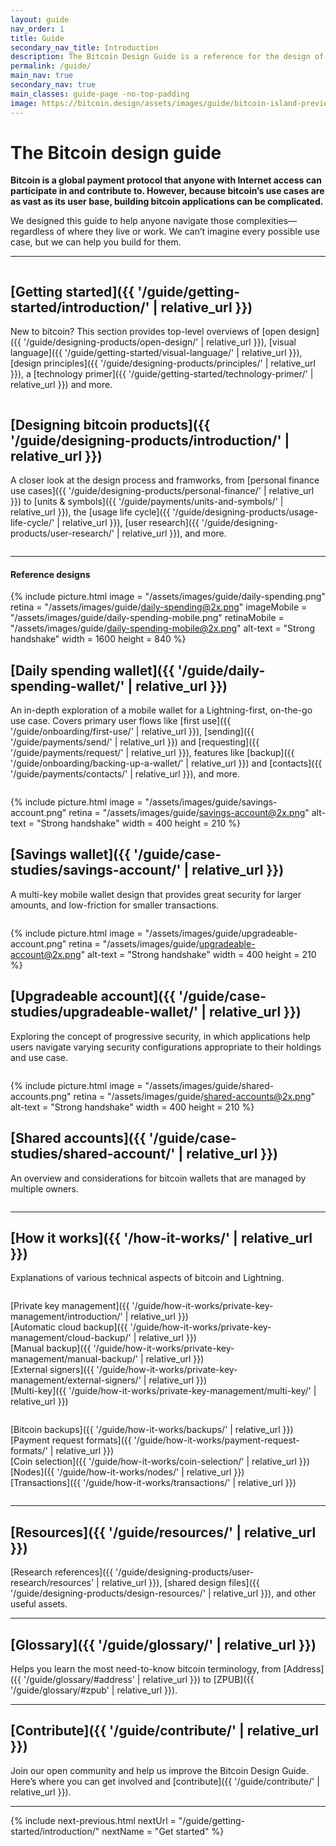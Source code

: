 ```yaml
---
layout: guide
nav_order: 1
title: Guide
secondary_nav_title: Introduction
description: The Bitcoin Design Guide is a reference for the design of bitcoin applications.
permalink: /guide/
main_nav: true
secondary_nav: true
main_classes: guide-page -no-top-padding
image: https://bitcoin.design/assets/images/guide/bitcoin-island-preview.jpg
---
```


<!--

Introduction to the guide

- Why it exists
- What's in it
- How to use it
- How to contribute

Illustration sources

- https://www.figma.com/file/qzvCvqhSRx3Jq8aywaSjlr/Bitcoin-Design-Guide-Illustrations-CO?node-id=238%3A3

-->

# The Bitcoin design guide

**Bitcoin is a global payment protocol that anyone with Internet access can participate in and contribute to. However, because bitcoin’s use cases are as vast as its user base, building bitcoin applications can be complicated.**

We designed this guide to help anyone navigate those complexities—regardless of where they live or work. We can’t imagine every possible use case, but we can help you build for them.

---

<div class="columns-desktop -two">
<div class="column" markdown="1">

<h2 class="h3" markdown="1">[Getting started]({{ '/guide/getting-started/introduction/' | relative_url }})</h2>

New to bitcoin? This section provides top-level overviews of [open design]({{ '/guide/designing-products/open-design/' | relative_url }}), [visual language]({{ '/guide/getting-started/visual-language/' | relative_url }}), [design principles]({{ '/guide/designing-products/principles/' | relative_url }}), a [technology primer]({{ '/guide/getting-started/technology-primer/' | relative_url }}) and more.

</div>
<div class="column" markdown="1">

<h2 class="h3" markdown="1">[Designing bitcoin products]({{ '/guide/designing-products/introduction/' | relative_url }})</h2>

A closer look at the design process and framworks, from [personal finance use cases]({{ '/guide/designing-products/personal-finance/' | relative_url }}) to [units & symbols]({{ '/guide/payments/units-and-symbols/' | relative_url }}), the [usage life cycle]({{ '/guide/designing-products/usage-life-cycle/' | relative_url }}), [user research]({{ '/guide/designing-products/user-research/' | relative_url }}), and more.

</div>
</div>

---

<h4 class="h3" markdown="1">Reference designs</h4>

{% include picture.html
   image = "/assets/images/guide/daily-spending.png"
   retina = "/assets/images/guide/daily-spending@2x.png"
   imageMobile = "/assets/images/guide/daily-spending-mobile.png"
   retinaMobile = "/assets/images/guide/daily-spending-mobile@2x.png"
   alt-text = "Strong handshake"
   width = 1600
   height = 840
%}

<h2 class="h3" markdown="1">[Daily spending wallet]({{ '/guide/daily-spending-wallet/' | relative_url }})</h2>

An in-depth exploration of a mobile wallet for a Lightning-first, on-the-go use case. Covers primary user flows like [first use]({{ '/guide/onboarding/first-use/' | relative_url }}), [sending]({{ '/guide/payments/send/' | relative_url }}) and [requesting]({{ '/guide/payments/request/' | relative_url }}), features like [backup]({{ '/guide/onboarding/backing-up-a-wallet/' | relative_url }}) and [contacts]({{ '/guide/payments/contacts/' | relative_url }}), and more.

<div class="columns-desktop -two -ref">
<div class="column" markdown="1">

{% include picture.html
   image = "/assets/images/guide/savings-account.png"
   retina = "/assets/images/guide/savings-account@2x.png"
   alt-text = "Strong handshake"
   width = 400
   height = 210
%}

<h2 class="h3" markdown="1">[Savings wallet]({{ '/guide/case-studies/savings-account/' | relative_url }})</h2>

A multi-key mobile wallet design that provides great security for larger amounts, and low-friction for smaller transactions.

</div>
<div class="column" markdown="1">

{% include picture.html
   image = "/assets/images/guide/upgradeable-account.png"
   retina = "/assets/images/guide/upgradeable-account@2x.png"
   alt-text = "Strong handshake"
   width = 400
   height = 210
%}

<h2 class="h3" markdown="1">[Upgradeable account]({{ '/guide/case-studies/upgradeable-wallet/' | relative_url }})</h2>

Exploring the concept of progressive security, in which applications help users navigate varying security configurations appropriate to their holdings and use case.

</div>
</div>

<div class="columns-desktop -two -ref">
<div class="column" markdown="1">

{% include picture.html
   image = "/assets/images/guide/shared-accounts.png"
   retina = "/assets/images/guide/shared-accounts@2x.png"
   alt-text = "Strong handshake"
   width = 400
   height = 210
%}

<h2 class="h3" markdown="1">[Shared accounts]({{ '/guide/case-studies/shared-account/' | relative_url }})</h2>

An overview and considerations for bitcoin wallets that are managed by multiple owners.

</div>
<div class="column -blank" markdown="1">

</div>
</div>

---

<h2 class="h3" markdown="1">[How it works]({{ '/how-it-works/' | relative_url }})</h2>

Explanations of various technical aspects of bitcoin and Lightning.

<div class="columns-desktop -two -how">
<div class="column" markdown="1">

[Private key management]({{ '/guide/how-it-works/private-key-management/introduction/' | relative_url }})<br />
[Automatic cloud backup]({{ '/guide/how-it-works/private-key-management/cloud-backup/' | relative_url }})<br />
[Manual backup]({{ '/guide/how-it-works/private-key-management/manual-backup/' | relative_url }})<br />
[External signers]({{ '/guide/how-it-works/private-key-management/external-signers/' | relative_url }})<br />
[Multi-key]({{ '/guide/how-it-works/private-key-management/multi-key/' | relative_url }})

</div>
<div class="column" markdown="1">

[Bitcoin backups]({{ '/guide/how-it-works/backups/' | relative_url }})<br />
[Payment request formats]({{ '/guide/how-it-works/payment-request-formats/' | relative_url }})<br />
[Coin selection]({{ '/guide/how-it-works/coin-selection/' | relative_url }})<br />
[Nodes]({{ '/guide/how-it-works/nodes/' | relative_url }})<br />
[Transactions]({{ '/guide/how-it-works/transactions/' | relative_url }})

</div>
</div>

---

<h2 class="h3" markdown="1">[Resources]({{ '/guide/resources/' | relative_url }})</h2>

[Research references]({{ '/guide/designing-products/user-research/resources' | relative_url }}), [shared design files]({{ '/guide/designing-products/design-resources/' | relative_url }}), and other useful assets.

---

<h2 class="h3" markdown="1">[Glossary]({{ '/guide/glossary/' | relative_url }})</h2>

Helps you learn the most need-to-know bitcoin terminology, from [Address]({{ '/guide/glossary/#address' | relative_url }}) to [ZPUB]({{ '/guide/glossary/#zpub' | relative_url }}).

---

<h2 class="h3" markdown="1">[Contribute]({{ '/guide/contribute/' | relative_url }})</h2>

Join our open community and help us improve the Bitcoin Design Guide. Here’s where you can get involved and [contribute]({{ '/guide/contribute/' | relative_url }}).


---

{% include next-previous.html
   nextUrl = "/guide/getting-started/introduction/"
   nextName = "Get started"
%}
